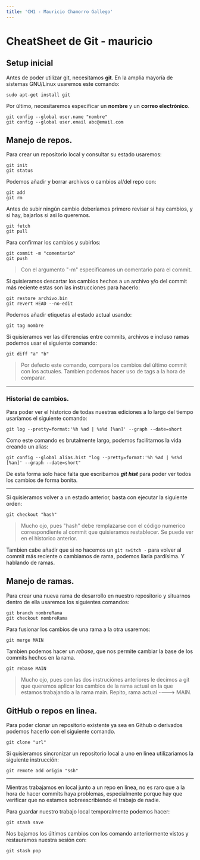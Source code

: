 ```yaml
---
title: 'CH1 - Mauricio Chamorro Gallego'
---
```

# CheatSheet de Git - mauricio
## Setup inicial
Antes de poder utilizar git, necesitamos **git**. En la amplia mayoría de sistemas GNU/Linux usaremos este comando:

 ```
sudo apt-get install git
```

Por último, necesitaremos especificar un **nombre** y un **correo electrónico**.

```
git config --global user.name "nombre"
git config --global user.email abc@email.com
```

 
## Manejo de repos.
Para crear un repositorio local y consultar su estado usaremos:

```
git init
git status
```
Podemos añadir y borrar archivos o cambios al/del repo con: 

```
git add	
git rm
```
Antes de subir ningún cambio deberíamos primero revisar si hay cambios, y si hay, bajarlos si asi lo queremos.
```
git fetch
git pull
```
Para confirmar los cambios y subirlos:
```
git commit -m "comentario"
git push
```
> Con el argumento "-m" especificamos un comentario para el commit.

Si quisieramos descartar los cambios hechos a un archivo y/o del commit más reciente estas son las instrucciones para hacerlo:
```
git restore archivo.bin
git revert HEAD --no-edit
```
Podemos añadir etiquetas al estado actual usando:
```
git tag nombre
```
Si quisieramos ver las diferencias entre commits, archivos e incluso ramas podemos usar el siguiente comando:

```
git diff "a" "b"
```
>Por defecto este comando, compara los cambios del último commit con los actuales. Tambien podemos hacer uso de tags a la hora de comparar.
***
### Historial de cambios.
Para poder ver el historico de todas nuestras ediciones a lo largo del tiempo usaríamos el siguiente comando:

```
git log --pretty=format:'%h %ad | %s%d [%an]' --graph --date=short
```
Como este comando es brutalmente largo, podemos facilitarnos la vida creando un alias:

 ```
git config --global alias.hist "log --pretty=format:'%h %ad | %s%d [%an]' --graph --date=short"
 ```

De esta forma solo hace falta que escribamos ***git hist*** para poder ver todos los cambios de forma bonita.
***
Si quisieramos volver a un estado anterior, basta con ejecutar la siguiente orden:

```
git checkout "hash"
```

> Mucho ojo, pues "hash" debe remplazarse con el código numerico correspondiente al commit que quisieramos restablecer. Se puede ver en el historico anterior.


Tambien cabe añadir que si no hacemos un `git switch -` para volver al commit más reciente o cambiamos de rama, podemos liarla pardísima. Y hablando de ramas.

## Manejo de ramas.

Para crear una nueva rama de desarrollo en nuestro repositorio y situarnos dentro de ella usaremos los siguientes comandos:

```
git branch nombreRama
git checkout nombreRama
```
Para fusionar los cambios de una rama a la otra usaremos: 
```
git merge MAIN
```

Tambien podemos hacer un *rebase*, que nos permite cambiar la base de los commits hechos en la rama.

```
git rebase MAIN
```
>Mucho ojo, pues con las dos instruciónes anteriores le decimos a git que queremos aplicar los cambios de la rama actual en la que estamos trabajando a la rama main.
> Repito, rama actual ----> MAIN.

## GitHub o repos en linea.
Para poder clonar un repositorio existente ya sea en Github o derivados podemos hacerlo con el siguiente comando.
```
git clone "url"
```

Si quisieramos sincronizar un repositorio local a uno en linea utilizariamos la siguiente instrucción:
```
git remote add origin "ssh"
```
***
Mientras trabajamos en local junto a un repo en linea, no es raro que a la hora de hacer commits haya problemas, especialmente porque hay que verificar que no estamos sobreescribiendo el trabajo de nadie.

Para guardar nuestro trabajo local temporalmente podemos hacer:
```
git stash save
```

Nos bajamos los últimos cambios con los comando anteriormente vistos y restauramos nuestra sesión con: 

```
git stash pop
```
